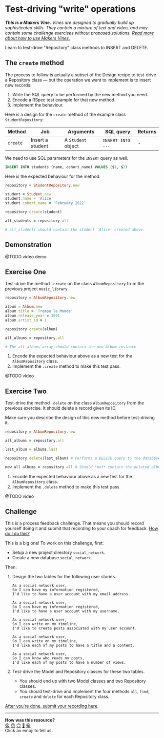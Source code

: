 # Test-driving "write" operations

_**This is a Makers Vine.** Vines are designed to gradually build up sophisticated skills.
They contain a mixture of text and video, and may contain some challenge exercises without
proposed solutions. [Read more about how to use Makers
Vines.](https://github.com/makersacademy/course/blob/main/labels/vines.md)_

Learn to test-drive "Repository" class methods to INSERT and DELETE.

## The `create` method

The process to follow is actually a subset of the Design recipe to test-drive a Repository
class — but the operation we want to implement is to insert new records:
  1. Write the SQL query to be performed by the new method you need.
  2. Encode a RSpec test example for that new method.
  3. Implement the behaviour.

Here is a design for the `create` method of the example class `StudentRepository`:

| Method      |Job| Arguments | SQL query                                     | Returns  |
| ----------- |----|-----------| ----------------------------------------------|----------|
| `create`      |Insert a student| A `Student` object | `INSERT INTO ... ` | - |



We need to use SQL parameters for the `INSERT` query as well.

  ```sql
  INSERT INTO students (name, cohort_name) VALUES ($1, $2)
  ```

Here is the expected behaviour for the method:

```ruby
repository = StudentRepository.new

student = Student.new
student.name = 'Alice'
student.cohort_name = 'February 2022'

repository.create(student)

all_students = repository.all

# all_students should contain the student 'Alice' created above.
```

## Demonstration

@TODO video demo

## Exercise One

Test-drive the method `.create` on the class `AlbumRepository` from the previous project
`music_library`.

```ruby
repository = AlbumRepository.new

album = Album.new
album.title = 'Trompe le Monde'
album.release_year = 1991
album.artist_id = 1

repository.create(album)

all_albums = repository.all

# The all_albums array should contain the new Album instance
```

1. Encode the expected behaviour above as a new test for the `AlbumRepository` class.
2. Implement the `.create` method to make this test pass.

@TODO video

## Exercise Two

Test-drive the method `.delete` on the class `AlbumRepository` from the previous exercise.
It should delete a record given its ID.

Make sure you describe the design of this new method before test-driving it.

```ruby
repository = AlbumRepository.new

all_albums = repository.all

last_album = albums.last

repository.delete(last_album) # Performs a DELETE query to the database.

new_all_albums = repository.all # Should *not* contain the deleted album.
```

1. Encode the expected behaviour above as a new test for the `AlbumRepository` class.
2. Implement the `.delete` method to make this test pass.

@TODO video

## Challenge

This is a process feedback challenge. That means you should record yourself doing it and
submit that recording to your coach for feedback. [How do I do
this?](https://github.com/makersacademy/golden-square/blob/main/pills/process_feedback_challenges.md)

This is a big one! To work on this challenge, first:
  * Setup a new project directory `social_network`.
  * Create a new database `social_network`.

Then:

1. Design the two tables for the following user stories.  

    ```
    As a social network user,
    So I can have my information registered,
    I'd like to have a user account with my email address.

    As a social network user,
    So I can have my information registered,
    I'd like to have a user account with my username.

    As a social network user,
    So I can write on my timeline,
    I'd like to create posts associated with my user account.

    As a social network user,
    So I can write on my timeline,
    I'd like each of my posts to have a title and a content.

    As a social network user,
    So I can know who reads my posts,
    I'd like each of my posts to have a number of views.
    ```

2. Test-drive the Model and Repository classes for these two tables.
    * You should end up with two Model classes and two Repository classes.
    * You should test-drive and implement the four methods `all`, `find`, `create` and
      `delete` for each Repository class.

[After you're done, submit your recording
here](https://airtable.com/shrNFgNkPWr3d63Db?prefill_Item=db_as02).

<!-- BEGIN GENERATED SECTION DO NOT EDIT -->

---

**How was this resource?**  
[😫](https://airtable.com/shrUJ3t7KLMqVRFKR?prefill_Repository=makersacademy/databases&prefill_File=challenges/06_test_driving_write_operations.md&prefill_Sentiment=😫) [😕](https://airtable.com/shrUJ3t7KLMqVRFKR?prefill_Repository=makersacademy/databases&prefill_File=challenges/06_test_driving_write_operations.md&prefill_Sentiment=😕) [😐](https://airtable.com/shrUJ3t7KLMqVRFKR?prefill_Repository=makersacademy/databases&prefill_File=challenges/06_test_driving_write_operations.md&prefill_Sentiment=😐) [🙂](https://airtable.com/shrUJ3t7KLMqVRFKR?prefill_Repository=makersacademy/databases&prefill_File=challenges/06_test_driving_write_operations.md&prefill_Sentiment=🙂) [😀](https://airtable.com/shrUJ3t7KLMqVRFKR?prefill_Repository=makersacademy/databases&prefill_File=challenges/06_test_driving_write_operations.md&prefill_Sentiment=😀)  
Click an emoji to tell us.

<!-- END GENERATED SECTION DO NOT EDIT -->
